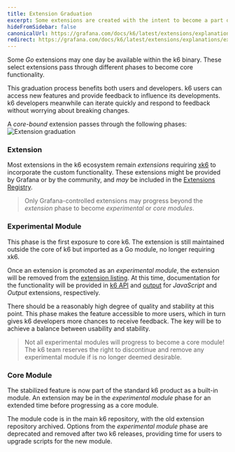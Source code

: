 ```yaml
---
title: Extension Graduation
excerpt: Some extensions are created with the intent to become a part of core of k6.
hideFromSidebar: false
canonicalUrl: https://grafana.com/docs/k6/latest/extensions/explanations/extension-graduation/
redirect: https://grafana.com/docs/k6/latest/extensions/explanations/extension-graduation/
---
```


Some _Go_ extensions may one day be available within the k6 binary.
These select extensions pass through different phases to become core functionality.

This graduation process benefits both users and developers. 
k6 users can access new features and provide feedback to influence its developments. 
k6 developers meanwhile can iterate quickly and respond to feedback without worrying about breaking changes.

A _core-bound_ extension passes through the following phases:
![Extension graduation](images/extension-graduation.png)

### Extension
Most extensions in the k6 ecosystem remain _extensions_ requiring [xk6](https://github.com/grafana/xk6) to incorporate the custom functionality.
These extensions might be provided by Grafana or by the community, and _may_ be included in the [Extensions Registry](/extensions/get-started/explore/).

<Blockquote mod="note" title="">

Only Grafana-controlled extensions may progress beyond the _extension_ phase to become _experimental_ or _core modules_.

</Blockquote>

### Experimental Module
This phase is the first exposure to core k6. 
The extension is still maintained outside the core of k6 but imported as a Go module, no longer requiring xk6.

Once an extension is promoted as an _experimental module_, the extension will be removed from the [extension listing](/extensions/get-started/explore/).
At this time, documentation for the functionality will be provided in [k6 API](/javascript-api/k6-experimental/) and [output](/results-output/real-time/) for _JavaScript_ and _Output_ extensions, respectively.

There should be a reasonably high degree of quality and stability at this point.
This phase makes the feature accessible to more users, which in turn gives k6 developers more chances to receive feedback.
The key will be to achieve a balance between usability and stability.

<Blockquote mod="attention" title="">

Not all experimental modules will progress to become a core module!
The k6 team reserves the right to discontinue and remove any experimental module if is no longer deemed desirable.

</Blockquote>

### Core Module
The stabilized feature is now part of the standard k6 product as a built-in module.
An extension may be in the _experimental module_ phase for an extended time before progressing as a core module.

The module code is in the main k6 repository, with the old extension repository archived.
Options from the _experimental module_ phase are deprecated and removed after two k6 releases, 
providing time for users to upgrade scripts for the new module.
